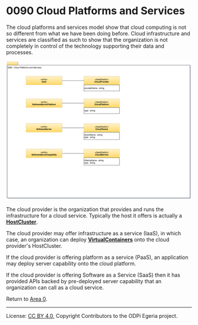 <!-- SPDX-License-Identifier: CC-BY-4.0 -->
<!-- Copyright Contributors to the ODPi Egeria project. -->

# 0090 Cloud Platforms and Services

The cloud platforms and services model show that cloud computing
is not so different from what we have been doing before.
Cloud infrastructure and services are classified as such to show
that the organization is not completely in control of the technology
supporting their data and processes.

![UML](0090-Cloud-Platforms-and-Services.png)

The cloud provider is the organization that provides and runs the
infrastructure for a cloud service.
Typically the host it offers is actually a
**[HostCluster](0035-Complex-Hosts.md)**. 

The cloud provider may offer infrastructure as a service (IaaS),
in which case, an organization can deploy
**[VirtualContainers](0035-Complex-Hosts.md)**
onto the cloud provider's HostCluster.

If the cloud provider is offering platform as a service (PaaS),
an application may deploy server capability onto the cloud platform.

If the cloud provider is offering Software as a Service (SaaS) then
it has provided APIs backed by pre-deployed server capability
that an organization can call as a cloud service.

Return to [Area 0](Area-0-models.md).

----
License: [CC BY 4.0](https://creativecommons.org/licenses/by/4.0/),
Copyright Contributors to the ODPi Egeria project.